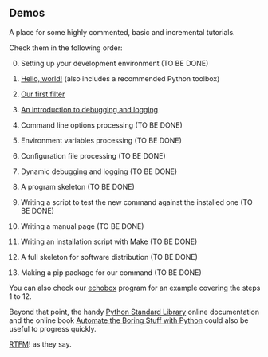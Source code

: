 ## Demos
A place for some highly commented, basic and incremental tutorials.

Check them in the following order:

0. Setting up your development environment (TO BE DONE)
1. [Hello, world!](https://github.com/HubTou/PNU/tree/main/_demos/hello_world) (also includes a recommended Python toolbox)
2. [Our first filter](https://github.com/HubTou/PNU/tree/main/_demos/gorgon)
3. [An introduction to debugging and logging](https://github.com/HubTou/PNU/tree/main/_demos/logging1)
4. Command line options processing (TO BE DONE)
5. Environment variables processing (TO BE DONE)
6. Configuration file processing (TO BE DONE)
7. Dynamic debugging and logging (TO BE DONE)
8. A program skeleton (TO BE DONE)

9. Writing a script to test the new command against the installed one (TO BE DONE)
10. Writing a manual page (TO BE DONE)
11. Writing an installation script with Make (TO BE DONE)
12. A full skeleton for software distribution (TO BE DONE)

13. Making a pip package for our command (TO BE DONE)

You can also check our [echobox](https://github.com/HubTou/PNU/tree/main/_demos/echobox) program for an example covering the steps 1 to 12.

Beyond that point, the handy [Python Standard Library](https://docs.python.org/3/library/index.html) online documentation and the online book [Automate the Boring Stuff with Python](https://automatetheboringstuff.com/) could also be useful to progress quickly.

[RTFM](http://www.catb.org/jargon/html/R/RTFM.html)! as they say.

